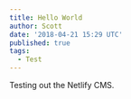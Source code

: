 ```yaml
---
title: Hello World
author: Scott
date: '2018-04-21 15:29 UTC'
published: true
tags:
  - Test
---
```

Testing out the Netlify CMS.

